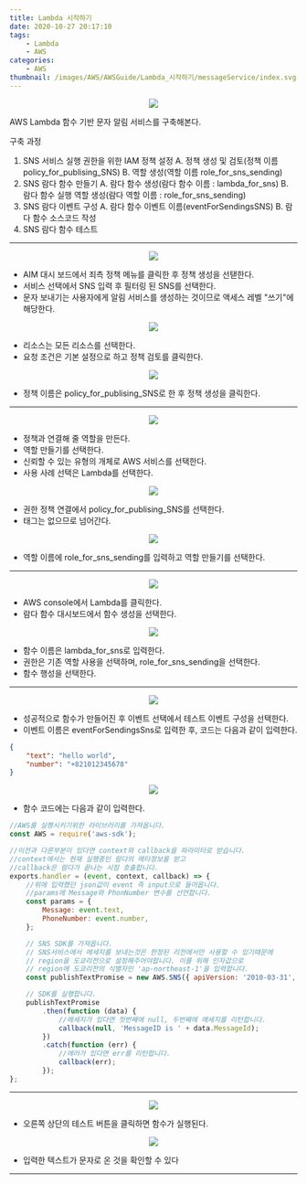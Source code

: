 ```yaml
---
title: Lambda 시작하기
date: 2020-10-27 20:17:10
tags:
    - Lambda
    - AWS
categories:
    - AWS
thumbnail: /images/AWS/AWSGuide/Lambda_시작하기/messageService/index.svg
---
```


<p align="center"><img src="/images/AWS/AWSGuide/Lambda_시작하기/messageService/index.svg"></p>

AWS Lambda 함수 기반 문자 알림 서비스를 구축해본다.

구축 과정

1. SNS 서비스 실행 권한을 위한 IAM 정책 설정
   A. 정책 생성 및 검토(정책 이름 policy_for_publising_SNS)
   B. 역할 생성(역할 이름 role_for_sns_sending)
2. SNS 람다 함수 만들기
   A. 람다 함수 생성(람다 함수 이름 : lambda_for_sns)
   B. 람다 함수 실행 역할 생성(람다 역할 이름 : role_for_sns_sending)
3. SNS 람다 이벤트 구성
   A. 람다 함수 이벤트 이름(eventForSendingsSNS)
   B. 람다 함수 소스코드 작성
4. SNS 람다 함수 테스트

---

<p align="center"><img src="/images/AWS/AWSGuide/Lambda_시작하기/messageService/lambdaStart.jpg"></p>

-   AIM 대시 보드에서 죄측 정책 메뉴를 클릭한 후 정책 생성을 선탣한다.
-   서비스 선택에서 SNS 입력 후 필터링 된 SNS를 선택한다.
-   문자 보내기는 사용자에게 알림 서비스를 생성하는 것이므로 액세스 레벨 "쓰기"에 해당한다.

<p align="center"><img src="/images/AWS/AWSGuide/Lambda_시작하기/messageService/lambdaStart1.jpg"></p>

-   리소스는 모든 리소스를 선택한다.
-   요청 조건은 기본 설정으로 하고 정책 검토를 클릭한다.

<p align="center"><img src="/images/AWS/AWSGuide/Lambda_시작하기/messageService/lambdaStart2.jpg"></p>

-   정책 이름은 policy_for_publising_SNS로 한 후 정책 생성을 클릭한다.

---

<p align="center"><img src="/images/AWS/AWSGuide/Lambda_시작하기/messageService/lambdaStart3.jpg"></p>

-   정책과 연결해 줄 역할을 만든다.
-   역할 만들기를 선택한다.
-   신뢰할 수 있는 유형의 개체로 AWS 서비스를 선택한다.
-   사용 사례 선택은 Lambda를 선택한다.

<p align="center"><img src="/images/AWS/AWSGuide/Lambda_시작하기/messageService/lambdaStart4.jpg"></p>

-   권한 정책 연결에서 policy_for_publising_SNS를 선택한다.
-   태그는 없으므로 넘어간다.

<p align="center"><img src="/images/AWS/AWSGuide/Lambda_시작하기/messageService/lambdaStart5.jpg"></p>

-   역할 이름에 role_for_sns_sending를 입력하고 역할 만들기를 선택한다.

---

<p align="center"><img src="/images/AWS/AWSGuide/Lambda_시작하기/messageService/lambdaStart6.jpg"></p>

-   AWS console에서 Lambda를 클릭한다.
-   람다 함수 대시보드에서 함수 생성을 선택한다.

<p align="center"><img src="/images/AWS/AWSGuide/Lambda_시작하기/messageService/lambdaStart7.jpg"></p>

-   함수 이름은 lambda_for_sns로 입력한다.
-   권한은 기존 역할 사용을 선택하며, role_for_sns_sending을 선택한다.
-   함수 행성을 선택한다.

---

<p align="center"><img src="/images/AWS/AWSGuide/Lambda_시작하기/messageService/lambdaStart8.jpg"></p>

-   성공적으로 함수가 만들어진 후 이벤트 선택에서 테스트 이벤트 구성을 선택한다.
-   이벤트 이름은 eventForSendingsSns로 입력한 후, 코드는 다음과 같이 입력한다.

```json
{
    "text": "hello world",
    "number": "+821012345678"
}
```

<p align="center"><img src="/images/AWS/AWSGuide/Lambda_시작하기/messageService/lambdaStart9.jpg"></p>

-   함수 코드에는 다음과 같이 입력한다.

```javascript
//AWS를 실행시키기위한 라이브러리를 가져옵니다.
const AWS = require('aws-sdk');

//이전과 다른부분이 있다면 context와 callback을 파라미터로 받습니다.
//context에서는 현재 실행중인 람다의 메타정보를 받고
//callback은 람다가 끝나는 시점 호출합니다.
exports.handler = (event, context, callback) => {
    //위에 입력했던 json값이 event 즉 input으로 들어옵니다.
    //params에 Message와 PhonNumber 변수를 선언합니다.
    const params = {
        Message: event.text,
        PhoneNumber: event.number,
    };

    // SNS SDK를 가져옵니다.
    // SNS서비스에서 메세지를 보내는것은 한정된 리전에서만 사용할 수 있기때문에
    // region을 도쿄리전으로 설정해주어야합니다. 이를 위해 인자값으로
    // region에 도쿄리전의 식별자인 'ap-northeast-1'을 입력합니다.
    const publishTextPromise = new AWS.SNS({ apiVersion: '2010-03-31', region: 'ap-northeast-1' }).publish(params).promise();

    // SDK를 실행합니다.
    publishTextPromise
        .then(function (data) {
            //메세지가 있다면 첫번째에 null, 두번째에 메세지를 리턴합니다.
            callback(null, 'MessageID is ' + data.MessageId);
        })
        .catch(function (err) {
            //에러가 있다면 err를 리턴합니다.
            callback(err);
        });
};
```

---

<p align="center"><img src="/images/AWS/AWSGuide/Lambda_시작하기/messageService/lambdaStart10.jpg"></p>

-   오른쪽 상단의 테스트 버튼을 클릭하면 함수가 실행된다.

<p align="center"><img src="/images/AWS/AWSGuide/Lambda_시작하기/messageService/lambdaStart11.jpg"></p>

-   입력한 텍스트가 문자로 온 것을 확인할 수 있다

---
